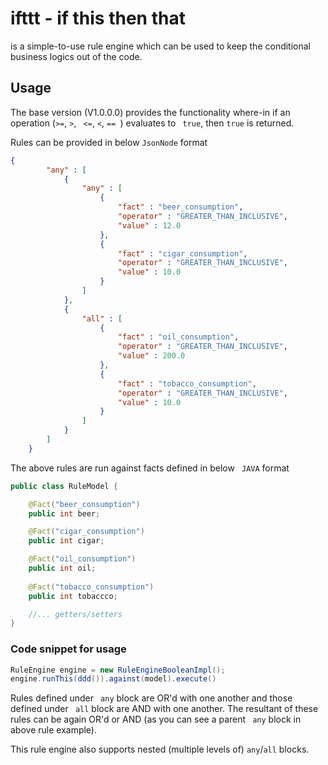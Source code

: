 # ifttt - if this then that
is a simple-to-use rule engine which can be used to keep the conditional business logics out of the code.


## Usage

The base version (V1.0.0.0) provides the functionality where-in if an operation (``` >= ```, ``` > ```, ``` <=```, ``` < ```, ```== ```) evaluates to ``` true```, then ``` true ``` is returned.

Rules can be provided in below ``` JsonNode ``` format

```json
{
        "any" : [
            {
                "any" : [
                    {
                        "fact" : "beer_consumption", 
                        "operator" : "GREATER_THAN_INCLUSIVE", 
                        "value" : 12.0
                    }, 
                    {
                        "fact" : "cigar_consumption", 
                        "operator" : "GREATER_THAN_INCLUSIVE", 
                        "value" : 10.0
                    }
                ]
            }, 
            {
                "all" : [
                    {
                        "fact" : "oil_consumption", 
                        "operator" : "GREATER_THAN_INCLUSIVE", 
                        "value" : 200.0
                    }, 
                    {
                        "fact" : "tobacco_consumption", 
                        "operator" : "GREATER_THAN_INCLUSIVE", 
                        "value" : 10.0
                    }
                ]
            }
        ]
    }
```

The above rules are run against facts defined in below ``` JAVA``` format

```java
public class RuleModel {

    @Fact("beer_consumption")
    public int beer;

    @Fact("cigar_consumption")
    public int cigar;

    @Fact("oil_consumption")
    public int oil;
    
    @Fact("tobacco_consumption")
    public int tobaccco;

    //... getters/setters
}
```

### Code snippet for usage

```java
RuleEngine engine = new RuleEngineBooleanImpl();
engine.runThis(ddd()).against(model).execute()
```

Rules defined under ``` any``` block are OR'd with one another and those defined under ``` all``` block are AND with one another.
The resultant of these rules can be again OR'd or AND (as you can see a parent ``` any``` block in above rule example).

This rule engine also supports nested (multiple levels of) ```any```/```all``` blocks.

